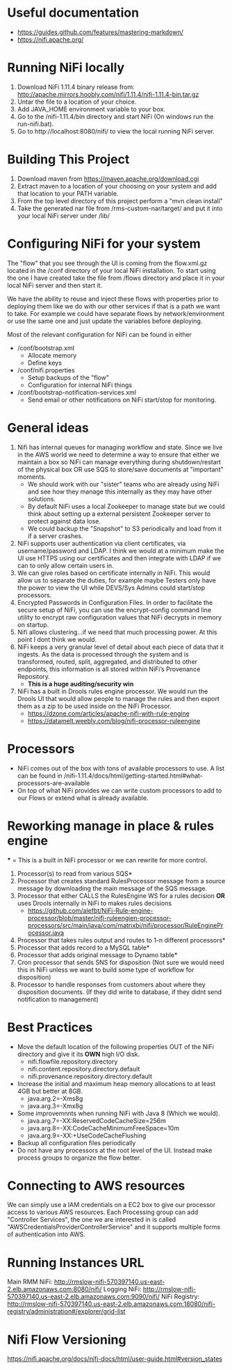 # Useful documentation
* https://guides.github.com/features/mastering-markdown/
* https://nifi.apache.org/

# Running NiFi locally
1. Download NiFi 1.11.4 binary release from: http://apache.mirrors.hoobly.com/nifi/1.11.4/nifi-1.11.4-bin.tar.gz
2. Untar the file to a location of your choice.
3. Add JAVA_HOME environment variable to your box.
4. Go to the /nifi-1.11.4/bin directory and start NiFi (On windows run the run-nifi.bat).
5. Go to http://localhost:8080/nifi/ to view the local running NiFi server.

# Building This Project
1. Download maven from https://maven.apache.org/download.cgi
2. Extract maven to a location of your choosing on your system and add that location to your PATH variable.
3. From the top level directory of this project perform a "mvn clean install"
4. Take the generated nar file from /rms-custom-nar/target/ and put it into your local NiFi server under /lib/

# Configuring NiFi for your system
The "flow" that you see through the UI is coming from the flow.xml.gz located in the /conf directory of your local NiFi installation. 
To start using the one I have created take the file from /flows directory and place it in your local NiFi server and then start it.

We have the ability to reuse and inject these flows with properties prior to deploying them like we do with our other services if that is a path
we want to take. For example we could have separate flows by network/environment or use the same one and just update the variables before deploying.

Most of the relevant configuration for NiFi can be found in either
* /conf/bootstrap.xml
    * Allocate memory
    * Define keys
* /conf/nifi.properties
    * Setup backups of the "flow"
    * Configuration for internal NiFi things
* /conf/bootstrap-notification-services.xml
    * Send email or other notifications on NiFi start/stop for monitoring.
    
# General ideas
1. Nifi has internal queues for managing workflow and state. Since we live in the AWS world we need to determine a way to ensure that either we maintain a box 
so NiFi can manage everything during shutdown/restart of the physical box OR use SQS to store/save documents at "important" moments. 
    * We should work with our "sister" teams who are already using NiFi and see how they manage this internally as they may have other solutions. 
    * By default NiFi uses a local Zookeeper to manage state but we could think about setting up a external persistent Zookeeper server to protect against data
     lose.
    * We could backup the "Snapshot" to S3 periodically and load from it if a server crashes.
2. NiFi supports user authentication via client certificates, via username/password and LDAP. I think we would at a minimum make the UI use HTTPS using our 
certificates and then integrate with LDAP if we can to only allow certain users in.
3. We can give roles based on certificate internally in NiFi. This would allow us to separate the duties, for example maybe Testers only have the power to 
view the UI while DEVS/Sys Admins could start/stop processors.
4. Encrypted Passwords in Configuration Files. In order to facilitate the secure setup of NiFi, you can use the encrypt-config command line utility to encrypt 
raw configuration values that NiFi decrypts in memory on startup. 
5. Nifi allows clustering...if we need that much processing power. At this point I dont think we would.
6. NiFi keeps a very granular level of detail about each piece of data that it ingests. As the data is processed through the system and is transformed, routed, 
split, aggregated, and distributed to other endpoints, this information is all stored within NiFi’s Provenance Repository. 
    * **This is a huge auditing/security win**
7. NiFi has a built in Drools rules engine processor. We would run the Drools UI that would allow people to manage the rules and then export them as a zip to be 
used inside on the NiFi Processor.
    * https://dzone.com/articles/apache-nifi-with-rule-engine
    * https://datamelt.weebly.com/blog/nifi-processor-ruleengine
    
# Processors
* NiFi comes out of the box with tons of available processors to use. A list can be found in /nifi-1.11.4/docs/html/getting-started.html#what-processors-are-available
* On top of what NiFi provides we can write custom processors to add to our Flows or extend what is already available.

# Reworking manage in place & rules engine
__*__ = This is a built in NiFi processor or we can rewrite for more control.

1. Processor(s) to read from various SQS*
2. Processor that creates standard RulesProcessor message from a source message by downloading the main message of the SQS message.
3. Processor that either CALLS the RulesEngine WS for a rules decision **OR** uses Drools internally in NiFi to makes rules decisions
    * https://github.com/alefbt/NiFi-Rule-engine-processor/blob/master/nifi-ruleengien-processor-processors/src/main/java/com/matrixbi/nifi/processor/RuleEngineProcessor.java
4. Processor that takes rules output and routes to 1-n different processors*
5. Processor that adds record to a MySQL table*
6. Processor that adds original message to Dynamo table*
7. Cron processor that sends SNS for disposition (Not sure we would need this in NiFi unless we want to build some type of workflow for disposition)
8. Processor to handle responses from customers about where they disposition documents. (If they did write to database, if they didnt send notification to management) 

# Best Practices
* Move the default location of the following properties OUT of the NiFi directory and give it its **OWN** high I/O disk.
    * nifi.flowfile.repository.directory
    * nifi.content.repository.directory.default
    * nifi.provenance.repository.directory.default
* Increase the initial and maximum heap memory allocations to at least 4GB but better at 8GB.
    * java.arg.2=-Xms8g
    * java.arg.3=-Xmx8g
* Some improvemnnts when running NiFi with Java 8 (Which we would).
    * java.arg.7=-XX:ReservedCodeCacheSize=256m
    * java.arg.8=-XX:CodeCacheMinimumFreeSpace=10m
    * java.arg.9=-XX:+UseCodeCacheFlushing
* Backup all configuration files periodically
* Do not have any processors at the root level of the UI. Instead make process groups to organize the flow better.

# Connecting to AWS resources
We can simply use a IAM credentials on a EC2 box to give our processor access to various AWS resources. Each Processing group can add
"Controller Services", the one we are interested in is called "AWSCredentialsProviderControllerService" and it supports multiple forms of
 authentication into AWS.
 
 # Running Instances URL
 Main RMM NiFi: http://rmslow-nifi-570397140.us-east-2.elb.amazonaws.com:8080/nifi/
 Logging NiFi: http://rmslow-nifi-570397140.us-east-2.elb.amazonaws.com:9090/nifi/
 NiFi Registry: http://rmslow-nifi-570397140.us-east-2.elb.amazonaws.com:18080/nifi-registry/administration#/explorer/grid-list
 
 # Nifi Flow Versioning
 https://nifi.apache.org/docs/nifi-docs/html/user-guide.html#version_states